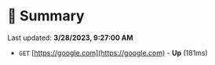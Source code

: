# 📖 Summary
Last updated: **3/28/2023, 9:27:00 AM**

- `GET` [https://google.com](https://google.com) - **Up** (181ms)
